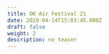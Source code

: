 ```yaml
---
title: OK Air Festival 21
date: 2019-04-14T15:03:45.000Z
draft: false
weight: 2
description: no teaser
---
```

